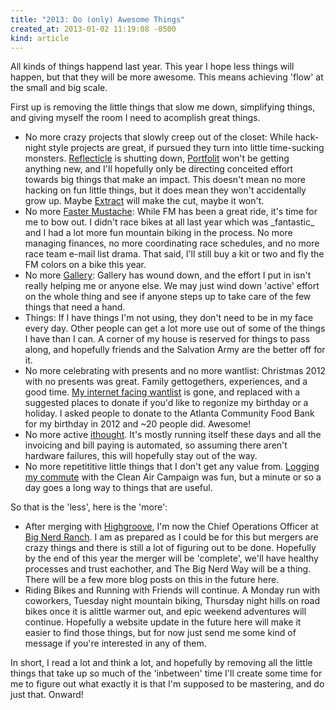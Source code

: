 ```yaml
---
title: "2013: Do (only) Awesome Things"
created_at: 2013-01-02 11:19:08 -0500
kind: article
---
```

All kinds of things happend last year.  This year I hope less things will happen, but that they will be more awesome. This means achieving 'flow' at the small and big scale.

First up is removing the little things that slow me down, simplifying things, and giving myself the room I need to acomplish great things.

<ul>
<li>No more crazy projects that slowly creep out of the closet: While hack-night style projects are great, if pursued they turn into little time-sucking monsters. <a href="http://reflecticle.com/">Reflecticle</a> is shutting down, <a href="http://portfolit.com/">Portfolit</a> won't be getting anything new, and I'll hopefully only be directing conceited effort towards big things that make an impact. This doesn't mean no more hacking on fun little things, but it does mean they won't accidentally grow up. Maybe <a href="http://extract.herokuapp.com/">Extract</a> will make the cut, maybe it won't.</li>
<li>No more <a href="http://fastermustache.org/">Faster Mustache</a>: While FM has been a great ride, it's time for me to bow out. I didn't race bikes at all last year which was _fantastic_ and I had a lot more fun mountain biking in the process. No more managing finances, no more coordinating race schedules, and no more race team e-mail list drama. That said, I'll still buy a kit or two and fly the FM colors on a bike this year.</li>
<li>No more <a href="http://gallery.menalto.com/">Gallery</a>: Gallery has wound down, and the effort I put in isn't really helping me or anyone else. We may just wind down 'active' effort on the whole thing and see if anyone steps up to take care of the few things that need a hand.</li>
<li>Things: If I have things I'm not using, they don't need to be in my face every day. Other people can get a lot more use out of some of the things I have than I can. A corner of my house is reserved for things to pass along, and hopefully friends and the Salvation Army are the better off for it.</li>
<li>No more celebrating with presents and no more wantlist: Christmas 2012 with no presents was great. Family gettogethers, experiences, and a good time.  <a href="http://ckdake.com/personal/wantlist.html">My internet facing wantlist</a> is gone, and replaced with a suggested places to donate if you'd like to regonize my birthday or a holiday. I asked people to donate to the Atlanta Community Food Bank for my birthday in 2012 and ~20 people did. Awesome!</li>
<li>No more active <a href="http://ithought.org/">ithought</a>. It's mostly running itself these days and all the invoicing and bill paying is automated, so assuming there aren't hardware failures, this will hopefully stay out of the way.</li>
<li>No more repetititive little things that I don't get any value from. <a href="www.logyourcommute.org/">Logging my commute</a> with the Clean Air Campaign was fun, but a minute or so a day goes a long way to things that are useful.</li>
</ul>

So that is the 'less', here is the 'more':

<ul>
<li>After merging with <a href="http://highgroove.com/">Highgroove</a>, I'm now the Chief Operations Officer at <a href="http://www.bignerdranch.com/">Big Nerd Ranch</a>. I am as prepared as I could be for this but mergers are crazy things and there is still a lot of figuring out to be done. Hopefully by the end of this year the merger will be 'complete', we'll have healthy processes and trust eachother, and The Big Nerd Way will be a thing. There will be a few more blog posts on this in the future here.</li>
<li>Riding Bikes and Running with Friends will continue. A Monday run with coworkers, Tuesday night mountain biking, Thursday night hills on road bikes once it is alittle warmer out, and epic weekend adventures will continue. Hopefully a website update in the future here will make it easier to find those things, but for now just send me some kind of message if you're interested in any of them.</li>
</ul>

In short, I read a lot and think a lot, and hopefully by removing all the little things that take up so much of the 'inbetween' time I'll create some time for me to figure out what exactly it is that I'm supposed to be mastering, and do just that. Onward!

